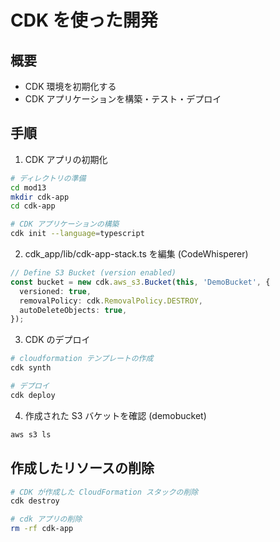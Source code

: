 # CDK を使った開発

## 概要

- CDK 環境を初期化する
- CDK アプリケーションを構築・テスト・デプロイ

## 手順

1. CDK アプリの初期化

```sh
# ディレクトリの準備
cd mod13
mkdir cdk-app
cd cdk-app

# CDK アプリケーションの構築
cdk init --language=typescript
```

2. cdk_app/lib/cdk-app-stack.ts を編集 (CodeWhisperer)

```ts
// Define S3 Bucket (version enabled)
const bucket = new cdk.aws_s3.Bucket(this, 'DemoBucket', {
  versioned: true,
  removalPolicy: cdk.RemovalPolicy.DESTROY,
  autoDeleteObjects: true,
});
```

3. CDK のデプロイ

```sh
# cloudformation テンプレートの作成
cdk synth

# デプロイ
cdk deploy
```

4. 作成された S3 バケットを確認 (demobucket)

```sh
aws s3 ls
```

## 作成したリソースの削除

```sh
# CDK が作成した CloudFormation スタックの削除
cdk destroy

# cdk アプリの削除
rm -rf cdk-app
```
